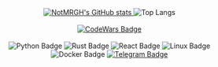 <!-- Centered GitHub Stats -->
<div align="center">
    <a href="https://github.com/NotMRGH/github-readme-stats">
        <img src="https://github-readme-stats.vercel.app/api?username=NotMRGH&show_icons=true&hide_border=true&hide=prs&title_color=ed9004&icon_color=ed9004&bg_color=00000000&rank_icon=github&theme=dark" alt="NotMRGH's GitHub stats">
    </a>
    <img src="https://github-readme-stats.vercel.app/api/top-langs/?username=NotMRGH&layout=compact&title_color=ed9004&hide_border=true&icon_color=ed9004&bg_color=00000000&icon_color=ed9004&theme=dark" alt="Top Langs">
</div>

<br/>
<!-- Centered CodeWars Badge -->
<div align="center">
    <a href="https://www.codewars.com/r/7ZmCCw">
        <img src="https://www.codewars.com/users/NotMRGH/badges/large" alt="CodeWars Badge">
    </a>
</div>
<br/>

<!-- Centered Badges -->
<div align="center">
    <img src="https://img.shields.io/badge/Python-Python-ed9004?logo=python&logoColor=ed9004" alt="Python Badge">
    <img src="https://img.shields.io/badge/Rust-Rust-ed9004?logo=rust&logoColor=ed9004" alt="Rust Badge">
    <img src="https://img.shields.io/badge/React-React-ed9004?logo=react&logoColor=ed9004" alt="React Badge">
    <img src="https://img.shields.io/badge/Linux-Linux-ed9004?logo=linux&logoColor=ed9004" alt="Linux Badge">
    <img src="https://img.shields.io/badge/Docker-Docker-ed9004?logo=docker&logoColor=ed9004" alt="Docker Badge">
    <a href="https://t.me/mrstudiosfa">
        <img src="https://img.shields.io/badge/Telegram-Telegram-ed9004?logo=telegram&logoColor=ed9004" alt="Telegram Badge">
    </a>
</div>


